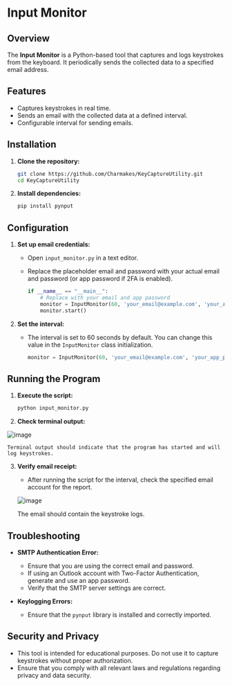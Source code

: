 # Input Monitor

## Overview

The **Input Monitor** is a Python-based tool that captures and logs keystrokes from the keyboard. It periodically sends the collected data to a specified email address.

## Features

- Captures keystrokes in real time.
- Sends an email with the collected data at a defined interval.
- Configurable interval for sending emails.

## Installation

1. **Clone the repository:**

    ```bash
    git clone https://github.com/Charmakes/KeyCaptureUtility.git
    cd KeyCaptureUtility
    ```

2. **Install dependencies:**

    ```bash
    pip install pynput
    ```

## Configuration

1. **Set up email credentials:**

   - Open `input_monitor.py` in a text editor.
   - Replace the placeholder email and password with your actual email and password (or app password if 2FA is enabled).

     ```python
     if __name__ == "__main__":
         # Replace with your email and app password
         monitor = InputMonitor(60, 'your_email@example.com', 'your_app_password_here')
         monitor.start()
     ```

2. **Set the interval:**

   - The interval is set to 60 seconds by default. You can change this value in the `InputMonitor` class initialization.

     ```python
     monitor = InputMonitor(60, 'your_email@example.com', 'your_app_password_here')
     ```

## Running the Program

1. **Execute the script:**

    ```bash
    python input_monitor.py
    ```

2. **Check terminal output:**

![image](https://github.com/user-attachments/assets/542b2375-e128-4095-a10c-0061dcd8c021)


    Terminal output should indicate that the program has started and will log keystrokes.

3. **Verify email receipt:**

    - After running the script for the interval, check the specified email account for the report.

    ![image](https://github.com/user-attachments/assets/f4167814-d58f-4c9b-8158-02867dfdb02f)



    The email should contain the keystroke logs.

## Troubleshooting

- **SMTP Authentication Error:**
  - Ensure that you are using the correct email and password.
  - If using an Outlook account with Two-Factor Authentication, generate and use an app password.
  - Verify that the SMTP server settings are correct.

- **Keylogging Errors:**
  - Ensure that the `pynput` library is installed and correctly imported.

## Security and Privacy

- This tool is intended for educational purposes. Do not use it to capture keystrokes without proper authorization.
- Ensure that you comply with all relevant laws and regulations regarding privacy and data security.


